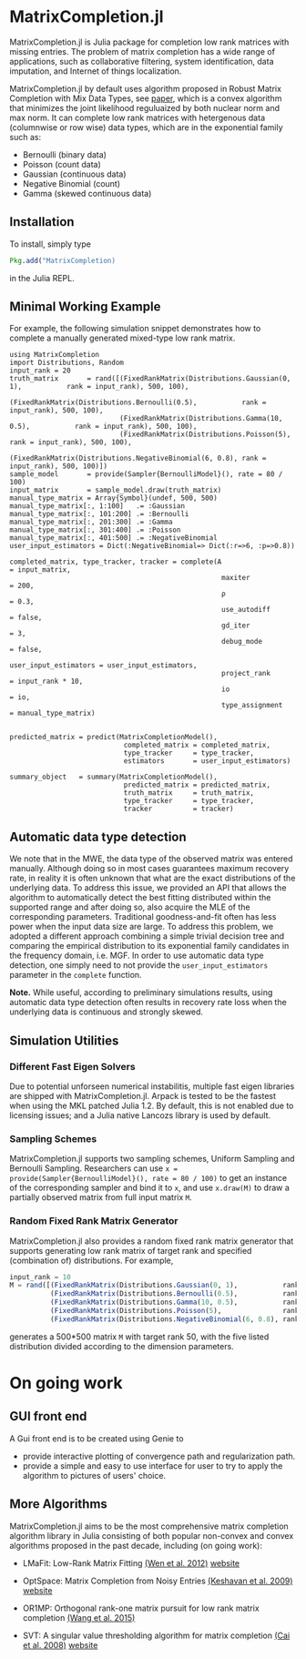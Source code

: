 # MatrixCompletion.jl

MatrixCompletion.jl is Julia package for completion low rank matrices with missing entries. The problem of matrix completion has a wide range of applications, such as collaborative filtering, system identification, data imputation, and Internet of things localization. 

MatrixCompletion.jl by default uses algorithm proposed in Robust Matrix Completion with Mix Data Types, see [paper](), which is a convex algorithm that minimizes the joint likelihood reguluaized by both nuclear norm and max norm. It can complete low rank matrices with hetergenous data (columnwise or row wise) data types, which are in the exponential family such as:
* Bernoulli (binary data)
* Poisson (count data)
* Gaussian (continuous data)
* Negative Binomial (count)
* Gamma (skewed continuous data)

## Installation 
To install, simply type 
```julia
Pkg.add("MatrixCompletion)
```
in the Julia REPL. 

## Minimal Working Example 
For example, the following simulation snippet demonstrates how to complete a manually generated mixed-type low rank matrix.
```
using MatrixCompletion
import Distributions, Random
input_rank = 20
truth_matrix       = rand([(FixedRankMatrix(Distributions.Gaussian(0, 1),           rank = input_rank), 500, 100),
                           (FixedRankMatrix(Distributions.Bernoulli(0.5),           rank = input_rank), 500, 100),
                           (FixedRankMatrix(Distributions.Gamma(10, 0.5),           rank = input_rank), 500, 100),
                           (FixedRankMatrix(Distributions.Poisson(5),               rank = input_rank), 500, 100),
                           (FixedRankMatrix(Distributions.NegativeBinomial(6, 0.8), rank = input_rank), 500, 100)])
sample_model       = provide(Sampler{BernoulliModel}(), rate = 80 / 100)
input_matrix       = sample_model.draw(truth_matrix)
manual_type_matrix = Array{Symbol}(undef, 500, 500)
manual_type_matrix[:, 1:100]   .= :Gaussian
manual_type_matrix[:, 101:200] .= :Bernoulli
manual_type_matrix[:, 201:300] .= :Gamma
manual_type_matrix[:, 301:400] .= :Poisson
manual_type_matrix[:, 401:500] .= :NegativeBinomial
user_input_estimators = Dict(:NegativeBinomial=> Dict(:r=>6, :p=>0.8))

completed_matrix, type_tracker, tracker = complete(A                     = input_matrix,
                                                    maxiter               = 200,
                                                    ρ                     = 0.3,
                                                    use_autodiff          = false,
                                                    gd_iter               = 3,
                                                    debug_mode            = false,
                                                    user_input_estimators = user_input_estimators,
                                                    project_rank          = input_rank * 10,
                                                    io                    = io,
                                                    type_assignment       = manual_type_matrix)


predicted_matrix = predict(MatrixCompletionModel(),
                            completed_matrix = completed_matrix,
                            type_tracker     = type_tracker,
                            estimators       = user_input_estimators)

summary_object   = summary(MatrixCompletionModel(),
                            predicted_matrix = predicted_matrix,
                            truth_matrix     = truth_matrix,
                            type_tracker     = type_tracker,
                            tracker          = tracker)
```

## Automatic data type detection
We note that in the MWE, the data type of the observed matrix was entered manually. Although doing so in most cases guarantees maximum recovery rate, in reality it is often unknown that what are the exact distributions of the underlying data. To address this issue, we provided an API that allows the algorithm to automatically detect the best fitting distributed within the supported range and after doing so, also acquire the MLE of the corresponding parameters. Traditional goodness-and-fit often has less power when the input data size are large. To address this problem, we adopted a different approach combining a simple trivial decision tree and comparing the empirical distribution to its exponential family candidates in the frequency domain, i.e. MGF. In order to use automatic data type detection, one simply need to not provide the `user_input_estimators` parameter in the `complete` function. 

**Note.** While useful, according to preliminary simulations results, using automatic data type detection often results in recovery rate loss when the underlying data is continuous and strongly skewed. 


## Simulation Utilities

### Different Fast Eigen Solvers
Due to potential unforseen numerical instabilitis, multiple fast eigen libraries are shipped with MatrixCompletion.jl. Arpack is tested to be the fastest when using the MKL patched Julia 1.2. By default, this is not enabled due to licensing issues; and a Julia native Lancozs library is used by default.

### Sampling Schemes
MatrixCompletion.jl supports two sampling schemes, Uniform Sampling and Bernoulli Sampling. Researchers can use `x = provide(Sampler{BernoulliModel}(), rate = 80 / 100)` to get an instance of the corresponding sampler and bind it to `x`, and use `x.draw(M)` to draw a partially observed matrix from full input matrix `M`. 

### Random Fixed Rank Matrix Generator
MatrixCompletion.jl also provides a random fixed rank matrix generator that supports generating low rank matrix of target rank and specified (combination of) distributions. For example, 
```julia
input_rank = 10
M = rand([(FixedRankMatrix(Distributions.Gaussian(0, 1),           rank = input_rank), 500, 100),
          (FixedRankMatrix(Distributions.Bernoulli(0.5),           rank = input_rank), 500, 100),
          (FixedRankMatrix(Distributions.Gamma(10, 0.5),           rank = input_rank), 500, 100),
          (FixedRankMatrix(Distributions.Poisson(5),               rank = input_rank), 500, 100),
          (FixedRankMatrix(Distributions.NegativeBinomial(6, 0.8), rank = input_rank), 500, 100)])
```
generates a 500*500 matrix `M` with target rank 50, with the five listed distribution divided according to the dimension parameters.


# On going work

## GUI front end
A Gui front end is to be created using Genie to 
* provide interactive plotting of convergence path and regularization path. 
* provide a simple and easy to use interface for user to try to apply the algorithm to pictures of users' choice.

## More Algorithms

MatrixCompletion.jl aims to be the most comprehensive matrix completion algorithm library in Julia consisting of both popular non-convex and convex algorithms proposed in the past decade, including (on going work):

* LMaFit: Low-Rank Matrix Fitting [(Wen et al. 2012)](http://link.springer.com/article/10.1007%2Fs12532-012-0044-1) [website](http://lmafit.blogs.rice.edu/)

* OptSpace: Matrix Completion from Noisy Entries  [(Keshavan et al. 2009)](http://arxiv.org/pdf/0906.2027v1.pdf) [website](http://web.engr.illinois.edu/~swoh/software/optspace/code.html)

* OR1MP: Orthogonal rank-one matrix pursuit for low rank matrix completion [(Wang et al. 2015)](https://arxiv.org/abs/1404.1377)

* SVT: A singular value thresholding algorithm for matrix completion [(Cai et al. 2008)](http://arxiv.org/pdf/0810.3286.pdf) [website](http://svt.stanford.edu/)

